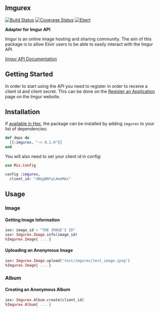 ## Imgurex

[![Build Status](https://travis-ci.org/shdblowers/imgurex.svg?branch=master)](https://travis-ci.org/shdblowers/imgurex)
[![Coverage Status](https://coveralls.io/repos/github/shdblowers/imgurex/badge.svg?branch=master)](https://coveralls.io/github/shdblowers/imgurex?branch=master)
[![Ebert](https://ebertapp.io/github/shdblowers/imgurex.svg)](https://ebertapp.io/github/shdblowers/imgurex)

**Adapter for Imgur API**

Imgur is an online image hosting and sharing community. The aim of this package is to allow Elixir users to be able to easily interact with the Imgur API.

[Imgur API Documentation](https://api.imgur.com/)

## Getting Started

In order to start using the API you need to register in order to receive a client id and client secret. This can be done on the [Register an Application](https://api.imgur.com/oauth2/addclient?) page on the Imgur website.

## Installation

If [available in Hex](https://hex.pm/docs/publish), the package can be installed by adding `imgurex` to your list of dependencies:

```elixir
def deps do
  [{:imgurex, "~> 0.1.0"}]
end
```

You will also need to set your client id in config:

```elixir
use Mix.Config

config :imgurex,
  client_id: "dNqgBNYyLAmmMAx"
```

## Usage

### Image

#### Getting Image Information

```elixir
iex> image_id = "THE IMAGE'S ID"
iex> Imgurex.Image.info(image_id)
%Imgurex.Image{ ... }
```

#### Uploading an Anonymous Image

```elixir
iex> Imgurex.Image.upload("test/imgurex/test_image.jpeg")
%Imgurex.Image{ ... }
```

### Album

#### Creating an Anonymous Album

```elixir
iex> Imgurex.Album.create(client_id)
%Imgurex.Album{ ... }
```

